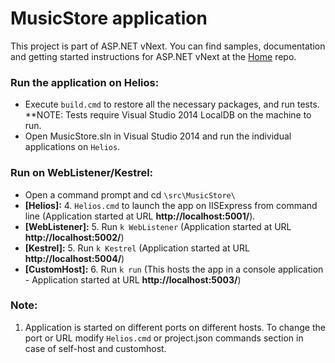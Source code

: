# MusicStore application

This project is part of ASP.NET vNext. You can find samples, documentation and getting started instructions for ASP.NET vNext at the [Home](https://github.com/aspnet/home) repo.

### Run the application on Helios:
* Execute ```build.cmd``` to restore all the necessary packages, and run tests.
**NOTE: Tests require Visual Studio 2014 LocalDB on the machine to run. 
* Open MusicStore.sln in Visual Studio 2014 and run the individual applications on ```Helios```.

### Run on WebListener/Kestrel:
* Open a command prompt and cd ```\src\MusicStore\```
* **[Helios]:**
	4. ```Helios.cmd``` to launch the app on IISExpress from command line (Application started at URL **http://localhost:5001/**).
* **[WebListener]:**
	5. Run ```k WebListener``` (Application started at URL **http://localhost:5002/**)
* **[Kestrel]:**
	5. Run ```k Kestrel``` (Application started at URL **http://localhost:5004/**)
* **[CustomHost]:**
	6. Run ```k run``` (This hosts the app in a console application - Application started at URL **http://localhost:5003/**)

### Note:
1. Application is started on different ports on different hosts. To change the port or URL modify ```Helios.cmd``` or project.json commands section in case of self-host and customhost.